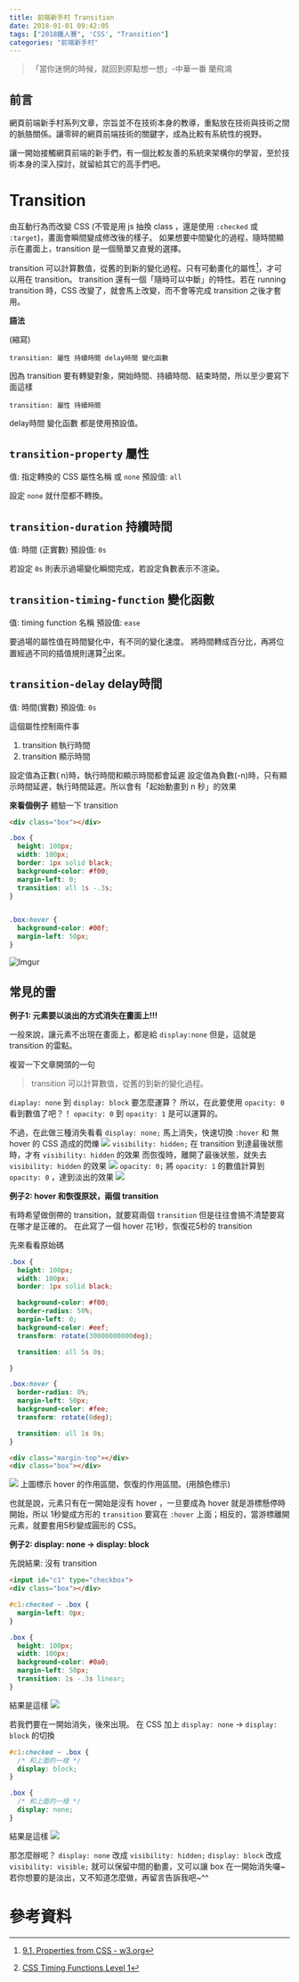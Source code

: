 ```yaml
---
title: 前端新手村 Transition
date: 2018-01-01 09:42:05
tags: ["2018鐵人賽", 'CSS', "Transition"]
categories: "前端新手村"
---
```

> 「當你迷惘的時候，就回到原點想一想」-中華一番 蘭飛鴻

## 前言

網頁前端新手村系列文章，宗旨並不在技術本身的教導，重點放在技術與技術之間的脈胳關係。讓零碎的網頁前端技術的關鍵字，成為比較有系統性的視野。

讓一開始接觸網頁前端的新手們，有一個比較友善的系統來架構你的學習，至於技術本身的深入探討，就留給其它的高手們吧。

# Transition

由互動行為而改變 CSS (不管是用 js 抽換 class ，還是使用 `:checked` 或 `:target`)，畫面會瞬間變成修改後的樣子。
如果想要中間變化的過程，隨時間顯示在畫面上，transition 是一個簡單又直覺的選擇。

transition 可以計算數值，從舊的到新的變化過程。只有可動畫化的屬性[^1]，才可以用在 transition。
transition 還有一個「隨時可以中斷」的特性。若在 running transition 時，CSS 改變了，就會馬上改變，而不會等完成 transition 之後才套用。

**語法**

(縮寫)
```
transition: 屬性 持續時間 delay時間 變化函數
```

因為 transition 要有轉變對象，開始時間、持續時間、結束時間，所以至少要寫下面這樣

```
transition: 屬性 持續時間
```

delay時間 變化函數 都是使用預設值。

## `transition-property` 屬性

值: 指定轉換的 CSS 屬性名稱 或 `none`
預設值: `all`

設定 `none` 就什麼都不轉換。

## `transition-duration` 持續時間

值: 時間 (正實數)
預設值: `0s`

若設定 `0s` 則表示過場變化瞬間完成，若設定負數表示不渲染。

## `transition-timing-function` 變化函數

值: timing function 名稱
預設值: `ease`

要過場的屬性值在時間變化中，有不同的變化速度。
將時間轉成百分比，再將位置經過不同的插值規則運算[^2]出來。

## `transition-delay` delay時間

值: 時間(實數)
預設值: `0s`

這個屬性控制兩件事
1. transition 執行時間
2. transition 顯示時間

設定值為正數( n)時，執行時間和顯示時間都會延遲
設定值為負數(-n)時，只有顯示時間延遲，執行時間延遲。所以會有「起始動畫到 n 秒」的效果


**來看個例子**
體驗一下 transition

```html
<div class="box"></div>
```

```CSS
.box {
  height: 100px;
  width: 100px;
  border: 1px solid black;
  background-color: #f00;
  margin-left: 0;
  transition: all 1s -.3s;
}


.box:hover {
  background-color: #00f;
  margin-left: 50px;
}
```

![Imgur](https://i.imgur.com/oGolSuh.gif)


## 常見的雷

**例子1: 元素要以淡出的方式消失在畫面上!!!**

一般來說，讓元素不出現在畫面上，都是給 `display:none` 但是，這就是 transition 的雷點。

複習一下文章開頭的一句
> transition 可以計算數值，從舊的到新的變化過程。

`diaplay: none` 到 `display: block` 要怎麼運算？
所以，在此要使用 `opacity: 0` 看到數值了吧？！ `opacity: 0` 到 `opacity: 1` 是可以運算的。

不過，在此做三種消失看看
`display: none;`
馬上消失，快速切換 `:hover` 和 無 hover 的 CSS 造成的閃爍
![](https://i.imgur.com/kW1SdXi.gif)
`visibility: hidden;`
在 transition 到達最後狀態時，才有 `visibility: hidden` 的效果
而恢復時，離開了最後狀態，就失去 `visibility: hidden` 的效果
![](https://i.imgur.com/Z0tjU1x.gif)
`opacity: 0;`
將 `opacity: 1` 的數值計算到 `opacity: 0` ，達到淡出的效果
![](https://i.imgur.com/D895Iqo.gif)

**例子2: hover 和恢復原狀，兩個 transition**

有時希望做倒帶的 transition，就要寫兩個 `transition`
但是往往會搞不清楚要寫在哪才是正確的。
在此寫了一個 hover 花1秒，恢復花5秒的 transition

先來看看原始碼

```CSS
.box {
  height: 100px;
  width: 100px;
  border: 1px solid black;

  background-color: #f00;
  border-radius: 50%;
  margin-left: 0;
  background-color: #eef;
  transform: rotate(30000000000deg);

  transition: all 5s 0s;

}

.box:hover {
  border-radius: 0%;
  margin-left: 50px;
  background-color: #fee;
  transform: rotate(0deg);

  transition: all 1s 0s;
}
```

```html
<div class="margin-top"></div>
<div class="box"></div>
```

![](https://i.imgur.com/FLmsenZ.gif)
上圖標示 hover 的作用區間，恢復的作用區間。(用顏色標示)

也就是說，元素只有在一開始是沒有 hover ，一旦要成為 hover 就是游標懸停時開始，所以 1秒變成方形的 `transition` 要寫在 `:hover` 上面；相反的，當游標離開元素，就要套用5秒變成圓形的 CSS。

**例子2: display: none -> display: block**

先說結果: 沒有 transition

```html
<input id="c1" type="checkbox">
<div class="box"></div>
```

```CSS
#c1:checked ~ .box {
  margin-left: 0px;
}

.box {
  height: 100px;
  width: 100px;
  background-color: #0a0;
  margin-left: 50px;
  transition: 1s -.3s linear;
}
```

結果是這樣
![](https://i.imgur.com/oF8c0zU.gif)

若我們要在一開始消失，後來出現。
在 CSS 加上 `display: none` -> `display: block` 的切換

```CSS
#c1:checked ~ .box {
  /* 和上面的一樣 */
  display: block;
}

.box {
  /* 和上面的一樣 */
  display: none;
}
```

結果是這樣
![](https://i.imgur.com/Ap2lDMk.gif)

那怎麼辦呢？
`display: none` 改成 `visibility: hidden;`
`display: block` 改成 `visibility: visible;`
就可以保留中間的動畫，又可以讓 box 在一開始消失囉~
若你想要的是淡出，又不知道怎麼做，再留言告訴我吧~^^

# 參考資料

[^1]: [9.1. Properties from CSS - w3.org](https://www.w3.org/TR/2017/WD-CSS-transitions-1-20171130/#animatable-CSS)
[^2]: [CSS Timing Functions Level 1](https://drafts.csswg.org/CSS-timing/)
